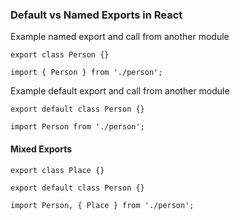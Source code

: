 ### Default vs Named Exports in React

Example named export and call from another module

```
export class Person {}
```

```
import { Person } from './person'; 
```

Example default export and call from another module

```
export default class Person {}
```

```
import Person from './person'; 
```

#### Mixed Exports

```
export class Place {}

export default class Person {}
```

```
import Person, { Place } from './person';
```